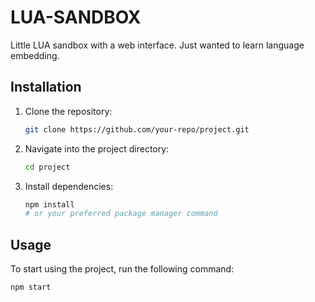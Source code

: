 # LUA-SANDBOX

Little LUA sandbox with a web interface. Just wanted to learn language embedding.

## Installation

1. Clone the repository:
   ```bash
   git clone https://github.com/your-repo/project.git
   ```
2. Navigate into the project directory:
   ```bash
   cd project
   ```
3. Install dependencies:
   ```bash
   npm install
   # or your preferred package manager command
   ```

## Usage

To start using the project, run the following command:

```bash
npm start
```
